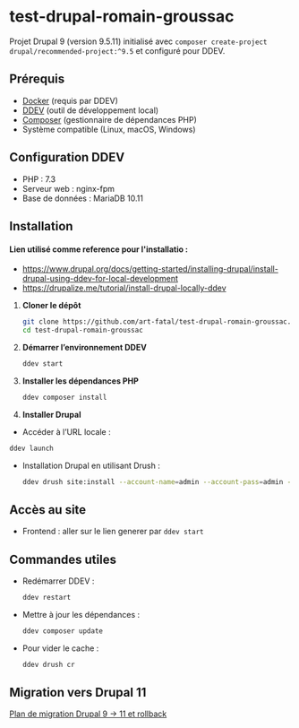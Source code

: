 # test-drupal-romain-groussac

Projet Drupal 9 (version 9.5.11) initialisé avec `composer create-project drupal/recommended-project:^9.5` et configuré pour  DDEV.

## Prérequis

- [Docker](https://www.docker.com/) (requis par DDEV)
- [DDEV](https://ddev.readthedocs.io/en/stable/) (outil de développement local)
- [Composer](https://getcomposer.org/) (gestionnaire de dépendances PHP)
- Système compatible (Linux, macOS, Windows)

## Configuration DDEV

- PHP : 7.3
- Serveur web : nginx-fpm
- Base de données : MariaDB 10.11

## Installation
#### Lien utilisé comme reference pour l'installatio :
  - https://www.drupal.org/docs/getting-started/installing-drupal/install-drupal-using-ddev-for-local-development
  - https://drupalize.me/tutorial/install-drupal-locally-ddev

1. **Cloner le dépôt**
   ```bash
   git clone https://github.com/art-fatal/test-drupal-romain-groussac.git test-drupal-romain-groussac
   cd test-drupal-romain-groussac
   ```

2. **Démarrer l’environnement DDEV**
   ```bash
   ddev start
   ```

3. **Installer les dépendances PHP**
   ```bash
   ddev composer install
   ```

4. **Installer Drupal**
  - Accéder à l’URL locale :
   ```bash
   ddev launch
   ```

  - Installation Drupal en utilisant Drush :
    ```bash
    ddev drush site:install --account-name=admin --account-pass=admin -y
    ```

## Accès au site
- Frontend : aller sur le lien generer par ```ddev start```

## Commandes utiles
- Redémarrer DDEV :
  ```bash
  ddev restart
  ```
- Mettre à jour les dépendances :
  ```bash
  ddev composer update
  ```
- Pour vider le cache :
  ```bash
  ddev drush cr
  ```


## Migration vers Drupal 11

[Plan de migration Drupal 9 → 11 et rollback](./MIGRATION_DRUPAL9_TO_11.md)

